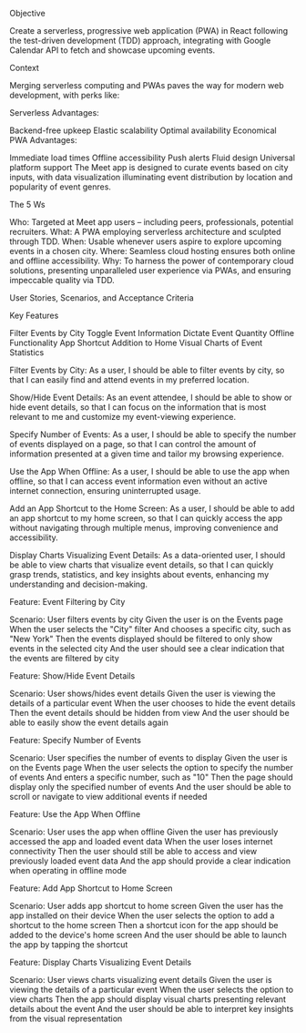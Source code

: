 Objective

Create a serverless, progressive web application (PWA) in React following the test-driven development (TDD) approach, integrating with Google Calendar API to fetch and showcase upcoming events.

Context

Merging serverless computing and PWAs paves the way for modern web development, with perks like:

Serverless Advantages:

Backend-free upkeep
Elastic scalability
Optimal availability
Economical
PWA Advantages:

Immediate load times
Offline accessibility
Push alerts
Fluid design
Universal platform support
The Meet app is designed to curate events based on city inputs, with data visualization illuminating event distribution by location and popularity of event genres.

The 5 Ws

Who: Targeted at Meet app users – including peers, professionals, potential recruiters.
What: A PWA employing serverless architecture and sculpted through TDD.
When: Usable whenever users aspire to explore upcoming events in a chosen city.
Where: Seamless cloud hosting ensures both online and offline accessibility.
Why: To harness the power of contemporary cloud solutions, presenting unparalleled user experience via PWAs, and ensuring impeccable quality via TDD.

User Stories, Scenarios, and Acceptance Criteria

Key Features

Filter Events by City
Toggle Event Information
Dictate Event Quantity
Offline Functionality
App Shortcut Addition to Home
Visual Charts of Event Statistics

Filter Events by City:
As a user, I should be able to filter events by city, so that I can easily find and attend events in my preferred location.

Show/Hide Event Details:
As an event attendee, I should be able to show or hide event details, so that I can focus on the information that is most relevant to me and customize my event-viewing experience.

Specify Number of Events:
As a user, I should be able to specify the number of events displayed on a page, so that I can control the amount of information presented at a given time and tailor my browsing experience.

Use the App When Offline:
As a user, I should be able to use the app when offline, so that I can access event information even without an active internet connection, ensuring uninterrupted usage.

Add an App Shortcut to the Home Screen:
As a user, I should be able to add an app shortcut to my home screen, so that I can quickly access the app without navigating through multiple menus, improving convenience and accessibility.

Display Charts Visualizing Event Details:
As a data-oriented user, I should be able to view charts that visualize event details, so that I can quickly grasp trends, statistics, and key insights about events, enhancing my understanding and decision-making.

Feature: Event Filtering by City

  Scenario: User filters events by city
    Given the user is on the Events page
    When the user selects the "City" filter
    And chooses a specific city, such as "New York"
    Then the events displayed should be filtered to only show events in the selected city
    And the user should see a clear indication that the events are filtered by city

Feature: Show/Hide Event Details

  Scenario: User shows/hides event details
    Given the user is viewing the details of a particular event
    When the user chooses to hide the event details
    Then the event details should be hidden from view
    And the user should be able to easily show the event details again

Feature: Specify Number of Events

  Scenario: User specifies the number of events to display
    Given the user is on the Events page
    When the user selects the option to specify the number of events
    And enters a specific number, such as "10"
    Then the page should display only the specified number of events
    And the user should be able to scroll or navigate to view additional events if needed

Feature: Use the App When Offline

  Scenario: User uses the app when offline
    Given the user has previously accessed the app and loaded event data
    When the user loses internet connectivity
    Then the user should still be able to access and view previously loaded event data
    And the app should provide a clear indication when operating in offline mode

Feature: Add App Shortcut to Home Screen

  Scenario: User adds app shortcut to home screen
    Given the user has the app installed on their device
    When the user selects the option to add a shortcut to the home screen
    Then a shortcut icon for the app should be added to the device's home screen
    And the user should be able to launch the app by tapping the shortcut

Feature: Display Charts Visualizing Event Details

  Scenario: User views charts visualizing event details
    Given the user is viewing the details of a particular event
    When the user selects the option to view charts
    Then the app should display visual charts presenting relevant details about the event
    And the user should be able to interpret key insights from the visual representation
